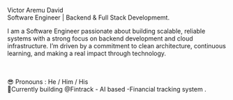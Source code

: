 Victor Aremu David<br>
Software Engineer | Backend &
Full Stack Developmemt.

I am a Software Engineer passionate about building scalable, reliable systems with a strong focus on backend development and cloud infrastructure.
I’m driven by a commitment to clean architecture, continuous learning, and making a real impact through technology.

<br><br>
😎 Pronouns :  He / Him / His<br>
🚀Currently building @Fintrack - AI based -Financial tracking system . <br><br>
